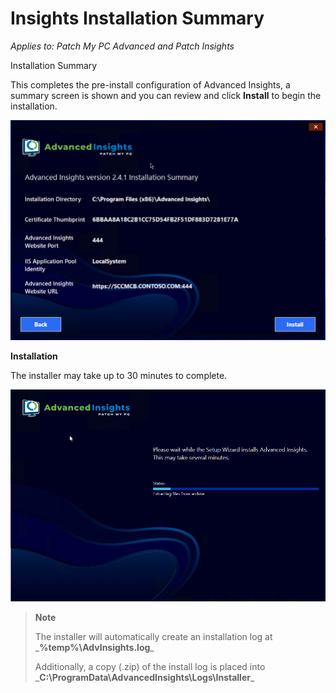 # Insights Installation Summary

_Applies to: Patch My PC Advanced and Patch Insights_

Installation Summary

This completes the pre-install configuration of Advanced Insights, a summary screen is shown and you can review and click <strong>Install</strong> to begin the installation.

![](/_images/vmconnect_LDvkhQTKhv.png)

<strong>Installation</strong>

The installer may take up to 30 minutes to complete.

![](/_images/10-Installing-(1).png "Installing Advanced Installer Files")

<blockquote class="wp-block-quote">
<p><strong>Note</strong></p>
<p>The installer will automatically create an installation log at _<strong>%temp%\AdvInsights.log</strong>_</p>
<p>Additionally, a copy (.zip) of the install log is placed into _<strong>C:\ProgramData\AdvancedInsights\Logs\Installer</strong>_</p>
</blockquote>